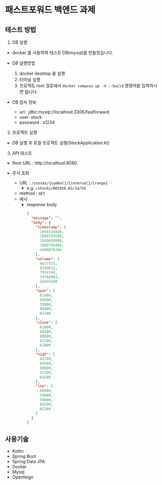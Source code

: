 # 패스트포워드 백엔드 과제

## 테스트 방법

1. DB 실행

- docker 를 사용하여 테스트 DB(mysql)를 만들었습니다.

- DB 실행방법
    1. docker desktop 을 실행
    2. 터미널 실행
    3. 프로젝트 root 경로에서 `docker compose up -d --build` 명령어를 입력하시면 됩니다.

- DB 접속 정보
    - url : jdbc:mysql://localhost:3306/fastforward
    - user: stock
    - password : s1234

2. 프로젝트 실행

- DB 실행 후 로컬 프로젝트 실행(StockApplication.kt)

3. API 테스트

- Root URL : http://localhost:8080

- 주식 조회
    - URL : `/stocks/{symbol}/{interval}/{range}`
        - e.g. `/stocks/005930.KS/1d/5d`
    - method : `GET`
    - 예시
        - response body
          ```json
          {
            "message": "",
            "body": {
              "timestamp": [
                1669334400,
                1669593600,
                1669680000,
                1669766400,
                1669876204
              ],
              "volume": [
                6677933,
                8589032,
                7014160,
                19768903,
                16476208
              ],
              "open": [
                61400,
                60500,
                59900,
                60400,
                63100
              ],
              "close": [
                61000,
                60100,
                60600,
                62200,
                62600
              ],
              "high": [
                61700,
                60500,
                60600,
                62200,
                63200
              ],
              "low": [
                60800,
                59800,
                59800,
                60200,
                62300
              ]
            }
          }
          ```

## 사용기술

- Kotlin
- Spring Boot
- Spring Data JPA
- Docker
- Mysql
- Openfeign
